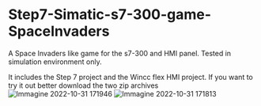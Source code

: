 # Step7-Simatic-s7-300-game-SpaceInvaders
A Space Invaders like game for the s7-300 and HMI panel. Tested in simulation environment only.

It includes the Step 7 project and the Wincc flex HMI project.
If you want to try it out better download the two zip archives
![Immagine 2022-10-31 171946](https://user-images.githubusercontent.com/11900154/199057582-0fbface7-f796-438c-803d-def864d5fd02.png)
![Immagine 2022-10-31 171813](https://user-images.githubusercontent.com/11900154/199057589-7de9677d-18bc-4ee5-b49f-271fc851fab6.png)

